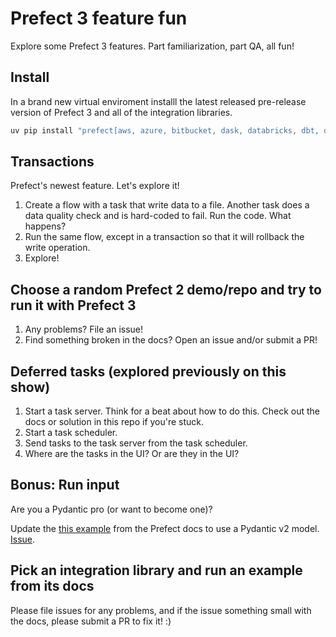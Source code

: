 # Prefect 3 feature fun

Explore some Prefect 3 features. Part familiarization, part QA, all fun!

## Install

In a brand new virtual enviroment installl the latest released pre-release version of Prefect 3 and all of the integration libraries.

```bash
uv pip install "prefect[aws, azure, bitbucket, dask, databricks, dbt, docker, email, gcp, github, gitlab, kubernetes, ray, slack, snowflake, sqlalchemy]" --pre
```

## Transactions

Prefect's newest feature. Let's explore it!

1. Create a flow with a task that write data to a file. Another task does a data quality check and is hard-coded to fail. Run the code. What happens?
2. Run the same flow, except in a transaction so that it will rollback the write operation.
3. Explore!

## Choose a random Prefect 2 demo/repo and try to run it with Prefect 3

1. Any problems? File an issue!
2. Find something broken in the docs? Open an issue and/or submit a PR!

## Deferred tasks (explored previously on this show)

1. Start a task server. Think for a beat about how to do this. Check out the docs or solution in this repo if you're stuck.
2. Start a task scheduler.
3. Send tasks to the task server from the task scheduler.
4. Where are the tasks in the UI? Or are they in the UI?

## Bonus: Run input

Are you a Pydantic pro (or want to become one)?

Update the [this example](https://docs-3.prefect.io/3.0rc/develop/inputs#pause-or-suspend-a-flow-until-it-receives-input) from the Prefect docs to use a Pydantic v2 model. [Issue](https://github.com/PrefectHQ/prefect/issues/14321).

## Pick an integration library and run an example from its docs

Please file issues for any problems, and if the issue something small with the docs, please submit a PR to fix it! :)
